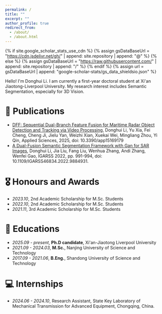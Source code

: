 ```yaml
---
permalink: /
title: ""
excerpt: ""
author_profile: true
redirect_from: 
  - /about/
  - /about.html
---
```


{% if site.google_scholar_stats_use_cdn %}
{% assign gsDataBaseUrl = "https://cdn.jsdelivr.net/gh/" | append: site.repository | append: "@" %}
{% else %}
{% assign gsDataBaseUrl = "https://raw.githubusercontent.com/" | append: site.repository | append: "/" %}
{% endif %}
{% assign url = gsDataBaseUrl | append: "google-scholar-stats/gs_data_shieldsio.json" %}

<span class='anchor' id='about-me'></span>

Hello! I'm Donghui Li. I am currently a first-year doctoral student at Xi'an Jiaotong-Liverpool University. My research interest includes Semantic Segmentation, especially for 3D Vision. <!-- I have published more than 100 papers at the top international AI conferences with total <a href='https://scholar.google.com/citations?user=DhtAFkwAAAAJ'>google scholar citations <strong><span id='total_cit'>260000+</span></strong></a> (You can also use google scholar badge <a href='https://scholar.google.com/citations?user=DhtAFkwAAAAJ'><img src="https://img.shields.io/endpoint?url={{ url | url_encode }}&logo=Google%20Scholar&labelColor=f6f6f6&color=9cf&style=flat&label=citations"></a>).-->


<!--# 🔥 News -->
<!--*2022.02*: &nbsp;🎉🎉 Lorem ipsum dolor sit amet, consectetur adipiscing elit. Vivamus ornare aliquet ipsum, ac tempus justo dapibus sit amet.-->
<!--*2022.02*: &nbsp;🎉🎉 Lorem ipsum dolor sit amet, consectetur adipiscing elit. Vivamus ornare aliquet ipsum, ac tempus justo dapibus sit amet.-->

# 📝 Publications 

<!--<div class='paper-box'><div class='paper-box-image'><div><div class="badge">CVPR 2016</div><img src='images/500x300.png' alt="sym" width="100%"></div></div>-->
<!--<div class='paper-box-text' markdown="1">-->

<!--[Deep Residual Learning for Image Recognition](https://openaccess.thecvf.com/content_cvpr_2016/papers/He_Deep_Residual_Learning_CVPR_2016_paper.pdf)-->

<!--**Kaiming He**, Xiangyu Zhang, Shaoqing Ren, Jian Sun-->

<!--[**Project**](https://scholar.google.com/citations?view_op=view_citation&hl=zh-CN&user=DhtAFkwAAAAJ&citation_for_view=DhtAFkwAAAAJ:ALROH1vI_8AC) <strong><span class='show_paper_citations' data='DhtAFkwAAAAJ:ALROH1vI_8AC'></span></strong>-->
<!--- Lorem ipsum dolor sit amet, consectetur adipiscing elit. Vivamus ornare aliquet ipsum, ac tempus justo dapibus sit amet. -->
<!--</div>-->
<!--</div>-->
- [DFF: Sequential Dual-Branch Feature Fusion for Maritime Radar Object Detection and Tracking via Video Processing](https://doi.org/10.3390/app15169179), Donghui Li, Yu Xia, Fei Cheng, Cheng Ji, Jielu Yan, Weizhi Xian, Xuekai Wei, Mingliang Zhou, Yi Qin, Applied Sciences, 2025, doi: 10.3390/app15169179
- [A Dual-Fusion Semantic Segmentation Framework with Gan for SAR Images](https://ieeexplore.ieee.org/document/9884931), Donghui Li, Jia Liu, Fang Liu, Wenhua Zhang, Andi Zhang, Wenfei Gao, IGARSS 2022, pp. 991-994, doi: 10.1109/IGARSS46834.2022.9884931.


# 🎖 Honours and Awards
- *2023.10*, 2nd Academic Scholarship for M.Sc. Students
- *2022.10*, 2nd Academic Scholarship for M.Sc. Students
- *2021.11*, 3rd Academic Scholarship for M.Sc. Students 

# 📖 Educations
- *2025.09 - present*, **Ph.D candidate**, Xi'an-Jiaotong Liverpool University
- *2021.09 - 2024.03*, **M.Sc.**, Nanjing University of Science and Technology
- *2017.09 - 2021.06*, **B.Eng.**, Shandong University of Science and Technology 

<!--# 💬 Invited Talks-->
<!-- - *2021.06*, Lorem ipsum dolor sit amet, consectetur adipiscing elit. Vivamus ornare aliquet ipsum, ac tempus justo dapibus sit amet. -->
<!-- - *2021.03*, Lorem ipsum dolor sit amet, consectetur adipiscing elit. Vivamus ornare aliquet ipsum, ac tempus justo dapibus sit amet.  \| [\[video\]](https://github.com/)-->

# 💻 Internships
- *2024.06 - 2024.10*, Research Assistant, State Key Laboratory of Mechanical Transmission for Advanced Equipment, Chongqing, China.
